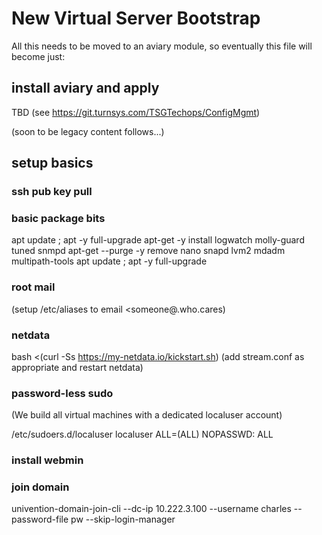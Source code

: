 # New Virtual Server Bootstrap

All this needs to be moved to an aviary module, so eventually this file will 
become just:

## install aviary and apply 
TBD (see https://git.turnsys.com/TSGTechops/ConfigMgmt)



(soon to be legacy content follows...)

## setup basics 

### ssh pub key pull 

### basic package bits

apt update ; apt -y full-upgrade 
apt-get -y install logwatch molly-guard tuned snmpd
apt-get --purge -y remove nano snapd lvm2 mdadm multipath-tools
apt update ; apt -y full-upgrade 

### root mail
(setup /etc/aliases to email <someone@.who.cares)

### netdata

bash <(curl -Ss https://my-netdata.io/kickstart.sh) 
(add stream.conf as appropriate and restart netdata) 

### password-less sudo

(We build all virtual machines with a dedicated localuser account)

/etc/sudoers.d/localuser
localuser ALL=(ALL) NOPASSWD: ALL

### install webmin


### join domain
univention-domain-join-cli --dc-ip 10.222.3.100 --username charles --password-file pw --skip-login-manager

